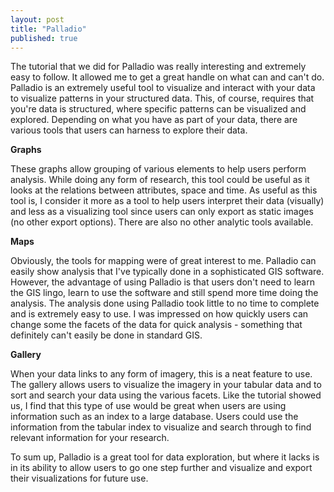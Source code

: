 ```yaml
---
layout: post
title: "Palladio"
published: true
---
```


The tutorial that we did for Palladio was really interesting and extremely easy to follow. It allowed me to get a great handle on what can and can't do. Palladio is an extremely useful tool to visualize and interact with your data to visualize patterns in your structured data. This, of course, requires that you're data is structured, where specific patterns can be visualized and explored. Depending on what you have as part of your data, there are various tools that users can harness to explore their data.

**Graphs**

These graphs allow grouping of various elements to help users perform analysis. While doing any form of research, this tool could be useful as it looks at the relations between attributes, space and time. As useful as this tool is, I consider it more as a tool to help users interpret their data (visually) and less as a visualizing tool since users can only export as static images (no other export options). There are also no other analytic tools available.

**Maps**

Obviously, the tools for mapping were of great interest to me. Palladio can easily show analysis that I've typically done in a sophisticated GIS software. However, the advantage of using Palladio is that users don't need to learn the GIS lingo, learn to use the software and still spend more time doing the analysis. The analysis done using Palladio took little to no time to complete and is extremely easy to use. I was impressed on how quickly users can change some the facets of the data for quick analysis - something that definitely can't easily be done in standard GIS. 

**Gallery**

When your data links to any form of imagery, this is a neat feature to use. The gallery allows users to visualize the imagery in your tabular data and to sort and search your data using the various facets. Like the tutorial showed us, I find that this type of use would be great when users are using information such as an index to a large database. Users could use the information from the tabular index to visualize and search through to find relevant information for your research.

To sum up, Palladio is a great tool for data exploration, but where it lacks is in its ability to allow users to go one step further and visualize and export their visualizations for future use. 
